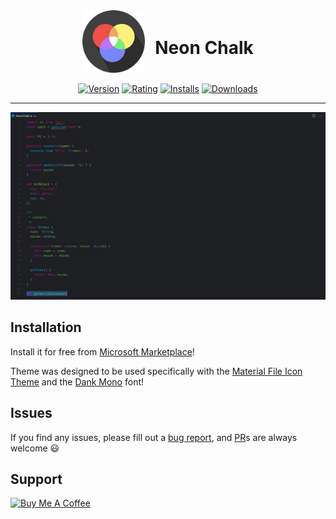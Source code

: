 <div style="display:flex;align-items:center;justify-content: center;">
  <img src="./icon.png" width="100"/>
  <h1 style="margin-left: 16px;">Neon Chalk</h1>
</div>

<br />

<span style="display: flex;justify-content: center;">
  <a href="https://marketplace.visualstudio.com/items?itemName=brandon-burrus.neon-chalk"><img src="https://vsmarketplacebadge.apphb.com/version-short/brandon-burrus.neon-chalk.svg?style=for-the-badge&colorA=252526&colorB=43A047&label=VERSION" alt="Version"></a>&nbsp;
  <a href="https://marketplace.visualstudio.com/items?itemName=brandon-burrus.neon-chalk"><img src="https://vsmarketplacebadge.apphb.com/rating-short/brandon-burrus.neon-chalk.svg?style=for-the-badge&colorA=252526&colorB=43A047&label=Rating" alt="Rating"></a>&nbsp;
  <a href="https://marketplace.visualstudio.com/items?itemName=brandon-burrus.neon-chalk"><img src="https://vsmarketplacebadge.apphb.com/installs-short/brandon-burrus.neon-chalk.svg?style=for-the-badge&colorA=252526&colorB=43A047&label=Installs" alt="Installs"></a>&nbsp;
  <a href="https://marketplace.visualstudio.com/items?itemName=brandon-burrus.neon-chalk"><img src="https://vsmarketplacebadge.apphb.com/downloads-short/brandon-burrus.neon-chalk.svg?style=for-the-badge&colorA=252526&colorB=43A047&label=Downloads" alt="Downloads"></a>
</span>

---

![example of neon chalk theme](./example.png)

## Installation

Install it for free from [Microsoft Marketplace](https://marketplace.visualstudio.com/items?itemName=brandon-burrus.neon-chalk)!

Theme was designed to be used specifically with the [Material File Icon Theme](https://marketplace.visualstudio.com/items?itemName=brandon-burrus.neon-chalk) and the [Dank Mono](https://dank.sh/) font!

## Issues

If you find any issues, please fill out a [bug report](https://github.com/BrandonBurrus/vscode-neon-chalk-theme/issues/new/choose), and [PR](https://github.com/BrandonBurrus/vscode-neon-chalk-theme/pulls)s are always welcome 😃

## Support

<a href="https://www.buymeacoffee.com/brandonburrus" target="_blank"><img src="https://cdn.buymeacoffee.com/buttons/arial-blue.png" alt="Buy Me A Coffee" style="height: 35px !important;width: 154px !important;" width="154" height="35"></a>
